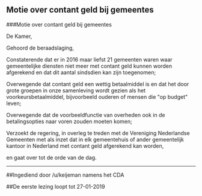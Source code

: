 ## Motie over contant geld bij gemeentes 
 
###Motie over contant geld bij gemeentes

De Kamer,

Gehoord de beraadslaging,

Constaterende dat er in 2016 maar liefst 21 gemeenten waren waar gemeentelijke diensten niet meer met contant geld kunnen worden afgerekend en dat dit aantal sindsdien kan zijn toegenomen;

Overwegende dat contant geld een wettig betaalmiddel is en dat het door grote groepen in onze samenleving wordt gezien als het voorkeursbetaalmiddel, bijvoorbeeld ouderen of mensen die "op budget" leven;

Overwegende dat de voorbeeldfunctie van overheden ook in de betalingsopties naar voren zouden moeten komen;

Verzoekt de regering, in overleg te treden met de Vereniging Nederlandse Gemeenten met als inzet dat in elk gemeentehuis of ander gemeentelijk kantoor in Nederland met contant geld afgerekend kan worden,

en gaat over tot de orde van de dag.

---

##Ingediend door /u/keijeman namens het CDA

##De eerste lezing loopt tot 27-01-2019